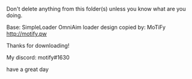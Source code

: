 Don't delete anything from this folder(s) unless you know what are you doing.

Base: SimpleLoader
OmniAim loader design copied by: MoTiFy
http://motify.pw

Thanks for downloading!

My discord: motify#1630

have a great day
